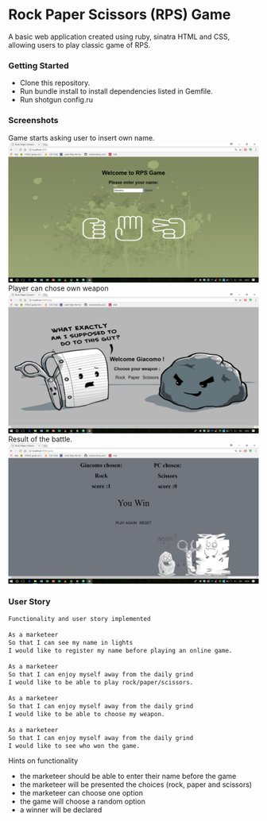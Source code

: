 # Rock Paper Scissors (RPS) Game
A basic web application created using ruby, sinatra HTML and CSS, allowing users to play classic game of RPS.

### Getting Started
- Clone this repository.
- Run bundle install to install dependencies listed in Gemfile.
- Run shotgun config.ru

### Screenshots
Game starts asking user to insert own name.
![alt-text](Index_page.png)
Player can chose own weapon
![alt-text](chosing_weapon.png)
Result of the battle.
![alt-text](final_page.png)

### User Story
```
Functionality and user story implemented

As a marketeer
So that I can see my name in lights
I would like to register my name before playing an online game.

As a marketeer
So that I can enjoy myself away from the daily grind
I would like to be able to play rock/paper/scissors.

As a marketeer
So that I can enjoy myself away from the daily grind
I would like to be able to choose my weapon.

As a marketeer
So that I can enjoy myself away from the daily grind
I would like to see who won the game.

```

Hints on functionality

- the marketeer should be able to enter their name before the game
- the marketeer will be presented the choices (rock, paper and scissors)
- the marketeer can choose one option
- the game will choose a random option
- a winner will be declared
